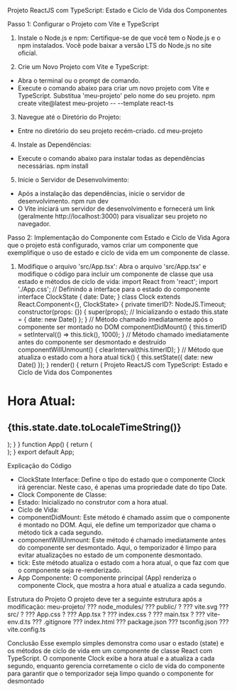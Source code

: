 Projeto ReactJS com TypeScript: Estado e Ciclo de Vida dos Componentes

Passo 1: Configurar o Projeto com Vite e TypeScript

1. Instale o Node.js e npm:
 Certifique-se de que você tem o Node.js e o npm instalados. Você pode baixar a versão LTS do Node.js no site
oficial.

3. Crie um Novo Projeto com Vite e TypeScript:
 - Abra o terminal ou o prompt de comando.
 - Execute o comando abaixo para criar um novo projeto com Vite e TypeScript. Substitua 'meu-projeto' pelo nome do
seu projeto.
 npm create vite@latest meu-projeto -- --template react-ts

3. Navegue até o Diretório do Projeto:
 - Entre no diretório do seu projeto recém-criado.
 cd meu-projeto

4. Instale as Dependências:
 - Execute o comando abaixo para instalar todas as dependências necessárias.
 npm install

5. Inicie o Servidor de Desenvolvimento:
 - Após a instalação das dependências, inicie o servidor de desenvolvimento.
 npm run dev
 - O Vite iniciará um servidor de desenvolvimento e fornecerá um link (geralmente http://localhost:3000) para visualizar
seu projeto no navegador.

Passo 2: Implementação do Componente com Estado e Ciclo de Vida
Agora que o projeto está configurado, vamos criar um componente que exemplifique o uso de estado e ciclo de vida em
um componente de classe.

1. Modifique o arquivo 'src/App.tsx':
 Abra o arquivo 'src/App.tsx' e modifique o código para incluir um componente de classe que usa estado e métodos de
ciclo de vida:
import React from 'react';
import './App.css';
// Definindo a interface para o estado do componente
interface ClockState {
 date: Date;
}
class Clock extends React.Component<{}, ClockState> {
 private timerID?: NodeJS.Timeout;
 constructor(props: {}) {
 super(props);
 // Inicializando o estado
 this.state = { date: new Date() };
 }
 // Método chamado imediatamente após o componente ser montado no DOM
 componentDidMount() {
 this.timerID = setInterval(() => this.tick(), 1000);
 }
 // Método chamado imediatamente antes do componente ser desmontado e destruído
 componentWillUnmount() {
 clearInterval(this.timerID);
 }
 // Método que atualiza o estado com a hora atual
 tick() {
 this.setState({ date: new Date() });
 }
 render() {
 return (
Projeto ReactJS com TypeScript: Estado e Ciclo de Vida dos Componentes
 <div>
 <h1>Hora Atual:</h1>
 <h2>{this.state.date.toLocaleTimeString()}</h2>
 </div>
 );
 }
}
function App() {
 return (
 <div className='App'>
 <Clock />
 </div>
 );
}
export default App;
   
Explicação do Código
- ClockState Interface: Define o tipo do estado que o componente Clock irá gerenciar. Neste caso, é apenas uma
propriedade date do tipo Date.
- Clock Componente de Classe:
 - Estado: Inicializado no construtor com a hora atual.
 - Ciclo de Vida:
 - componentDidMount: Este método é chamado assim que o componente é montado no DOM. Aqui, ele define um
temporizador que chama o método tick a cada segundo.
 - componentWillUnmount: Este método é chamado imediatamente antes do componente ser desmontado. Aqui, o
temporizador é limpo para evitar atualizações no estado de um componente desmontado.
 - tick: Este método atualiza o estado com a hora atual, o que faz com que o componente seja re-renderizado.
- App Componente: O componente principal (App) renderiza o componente Clock, que mostra a hora atual e atualiza a
cada segundo.

Estrutura do Projeto
O projeto deve ter a seguinte estrutura após a modificação:
meu-projeto/
??? node_modules/
??? public/
? ??? vite.svg
??? src/
? ??? App.css
? ??? App.tsx
? ??? index.css
? ??? main.tsx
? ??? vite-env.d.ts
??? .gitignore
??? index.html
??? package.json
??? tsconfig.json
??? vite.config.ts

Conclusão
Esse exemplo simples demonstra como usar o estado (state) e os métodos de ciclo de vida em um componente de
classe React com TypeScript. O componente Clock exibe a hora atual e a atualiza a cada segundo, enquanto gerencia
corretamente o ciclo de vida do componente para garantir que o temporizador seja limpo quando o componente for
desmontado
